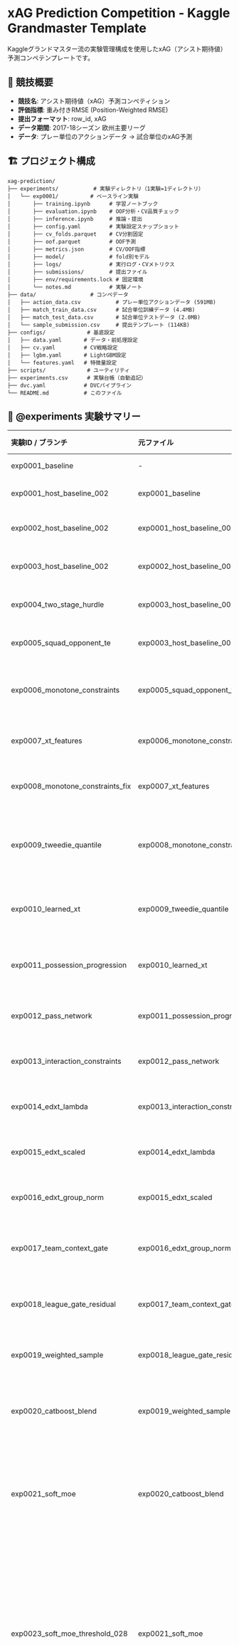 # xAG Prediction Competition - Kaggle Grandmaster Template

Kaggleグランドマスター流の実験管理構成を使用したxAG（アシスト期待値）予測コンペテンプレートです。

## 🎯 競技概要

- **競技名**: アシスト期待値（xAG）予測コンペティション
- **評価指標**: 重み付きRMSE (Position-Weighted RMSE)
- **提出フォーマット**: row_id, xAG
- **データ期間**: 2017-18シーズン 欧州主要リーグ
- **データ**: プレー単位のアクションデータ → 試合単位のxAG予測

## 🏗️ プロジェクト構成

```
xag-prediction/
├── experiments/           # 実験ディレクトリ（1実験=1ディレクトリ）
│   └── exp0001/          # ベースライン実験
│       ├── training.ipynb      # 学習ノートブック
│       ├── evaluation.ipynb    # OOF分析・CV品質チェック
│       ├── inference.ipynb     # 推論・提出
│       ├── config.yaml         # 実験設定スナップショット
│       ├── cv_folds.parquet    # CV分割固定
│       ├── oof.parquet         # OOF予測
│       ├── metrics.json        # CV/OOF指標
│       ├── model/              # fold別モデル
│       ├── logs/               # 実行ログ・CVメトリクス
│       ├── submissions/        # 提出ファイル
│       ├── env/requirements.lock # 固定環境
│       └── notes.md            # 実験ノート
├── data/                 # コンペデータ
│   ├── action_data.csv           # プレー単位アクションデータ (591MB)
│   ├── match_train_data.csv      # 試合単位訓練データ (4.4MB)
│   ├── match_test_data.csv       # 試合単位テストデータ (2.0MB)
│   └── sample_submission.csv     # 提出テンプレート (114KB)
├── configs/             # 基底設定
│   ├── data.yaml       # データ・前処理設定
│   ├── cv.yaml         # CV戦略設定
│   ├── lgbm.yaml       # LightGBM設定
│   └── features.yaml   # 特徴量設定
├── scripts/             # ユーティリティ
├── experiments.csv      # 実験台帳（自動追記）
├── dvc.yaml            # DVCパイプライン
└── README.md           # このファイル
```

## 🧪 @experiments 実験サマリー

| 実験ID / ブランチ                      | 元ファイル                            | 実施日        | 試したこと                                    | 精度への影響 (CV / LB etc.)                                                            | 結果                                                                      | 考察                                                                                                                                                        | 根拠・スクリーンショット                                                                                                  |
| :------------------------------- | :------------------------------- | :--------- | :--------------------------------------- | :------------------------------------------------------------------------------- | :---------------------------------------------------------------------- | :-------------------------------------------------------------------------------------------------------------------------------------------------------- | :------------------------------------------------------------------------------------------------------------ |
| exp0001_baseline                 | -                                | 2025-10-02 | LightGBMベースライン構築                         | CV: 0.246 → 0.231 (−6.1%)                                                        | ✅ 改善                                                                    | Optuna調整により過学習が抑制され汎化性能が向上                                                                                                                                | `/Users/aritakohei/Library/CloudStorage/Dropbox/スクリーンショットスクリーンショット 2025-10-02 16.08.39.png`                   |
| exp0001_host_baseline_002        | exp0001_baseline                 | 2025-10-02 | Optuna調整 (num_leaves=17, lr≈0.0196)      | CV mean: 0.2687 (OOF: 0.2688)                                                    | -                                                                       | 比較基準となるベースライン。基本特徴量のみでの性能                                                                                                                                 | `experiments/exp0001/logs/host_baseline_002_metrics.json`                                                     |
| exp0002_host_baseline_002        | exp0001_host_baseline_002        | 2025-10-02 | アクション派生特徴量追加 + 時間正規化 + ターゲットエンコーディング     | CV mean: 0.2683 (std 0.0061) / OOF: 0.2684                                       | ✅ 改善                                                                    | 選手の行動パターンと時間要素の正規化が予測精度に寄与。わずかな改善(−0.0004)                                                                                                                | `experiments/exp0002/logs/host_baseline_002_metrics.json`, `experiments/exp0002/training.ipynb`               |
| exp0003_host_baseline_002        | exp0002_host_baseline_002        | 2025-10-02 | プログレッシブ/ディープ指標の集約特徴 + pass→shot拡張        | CV mean: 0.2662 (std 0.0060) / OOF: 0.2663                                       | ✅ 改善                                                                    | 攻撃的プレー連鎖の特徴量化が効果的。累積で−0.0025の改善                                                                                                                           | `experiments/exp0003/logs/host_baseline_002_metrics.json`, `experiments/exp0003/training.ipynb`               |
| exp0004_two_stage_hurdle         | exp0003_host_baseline_002        | 2025-10-02 | xAG>0分類→回帰の2段階LightGBM + 既存特徴群           | CV mean: 0.2889 (std 0.0059) / OOF: 0.2890                                       | ❌ 悪化                                                                    | 分類確率の縮小効果で高xAG試合を過小評価。キャリブレーション不足により+0.0227悪化                                                                                                             | `experiments/exp0004/logs/host_baseline_002_metrics.json`, `experiments/exp0004/training.ipynb`               |
| exp0005_squad_opponent_te        | exp0003_host_baseline_002        | 2025-10-03 | Squad×Opponent交互作用のOOFターゲットエンコーディング追加    | CV mean: 0.2659 (std 0.0061) / OOF: 0.2660                                       | ✅ 改善                                                                    | 対戦カード別のxAG傾向を捕捉。exp0003から−0.0003の改善でベストスコア更新                                                                                                              | `experiments/exp0005/logs/host_baseline_002_metrics.json`, `experiments/exp0005/training.ipynb`               |
| exp0006_monotone_constraints     | exp0005_squad_opponent_te        | 2025-10-03 | LightGBM単調性制約（monotone_constraints）の導入   | CV mean: 0.2657 (std 0.0061) / OOF: 0.2658                                       | ✅ 改善                                                                    | 14特徴量に単調増加制約を適用。exp0005から−0.0002改善で**新ベストスコア更新** (0.2657)。過学習抑制とドメイン知識の組み込みが効果的                                                                           | `experiments/exp0006/logs/host_baseline_002_metrics.json`, `experiments/exp0006/training.ipynb`               |
| exp0007_xt_features              | exp0006_monotone_constraints     | 2025-10-03 | xT (Expected Threat) 特徴量の追加              | CV mean: 0.2653 (std 0.0063) / OOF: 0.2654                                       | ✅ 改善                                                                    | ΔxT特徴が攻撃・位置指標を補完し、exp0006から−0.0004で新ベスト更新。fold2で高リフトを確認                                                                                                   | `experiments/exp0007/logs/host_baseline_002_metrics.json`, `experiments/exp0007/training.ipynb`               |
| exp0008_monotone_constraints_fix | exp0007_xt_features              | 2025-10-03 | 単調性制約対象列の整合性と存在チェック                      | CV mean: 0.2649 (std 0.0063) / OOF: 0.2650                                       | ✅ 改善                                                                    | 既存制約の列名ズレを修正し、攻撃系特徴量への単調増加制約を適正化。exp0007から−0.0004更新でベスト継続                                                                                                 | `experiments/exp0008/logs/host_baseline_002_metrics.json`, `experiments/exp0008/training.ipynb`               |
| exp0009_tweedie_quantile         | exp0008_monotone_constraints_fix | 2025-10-03 | Tweedie目的 + 分位LGBMブレンド (Isotonic校正含む)    | CV mean: 0.2657 (std 0.0070) / OOF: 0.2657 → 分位ブレンド OOF 0.2657 → 校正後 0.2735      | ❌ 悪化                                                                    | Tweedieは右裾重視でも基礎モデル比 +0.0007。分位ブレンドは0.1近傍のバイアス補正狙いも校正で逆に悪化。Tail強調は別の損失設計が必要                                                                               | `experiments/exp0009/logs/host_baseline_002_metrics.json`, `experiments/exp0009/training.ipynb`               |
| exp0010_learned_xt               | exp0009_tweedie_quantile         | 2025-10-03 | 学習型xT (value iteration) + ΔxT派生集約        | CV mean: 0.2560 (std 0.0060) / OOF: 0.2561                                       | ✅ 大幅改善                                                                  | 固定マトリクスxTをMarkov学習値へ置き換え、成功期待値×ΔxT等を選手×試合に集約。fold1で-0.020、平均でも-0.009改善し過去最良を更新                                                                            | `experiments/exp0010/logs/host_baseline_002_metrics.json`, `experiments/exp0010/training.ipynb`               |
| exp0011_possession_progression   | exp0010_learned_xt               | 2025-10-03 | 学習xT + ポゼッション進行速度/直進性集約                  | CV mean: 0.2530 (std 0.0064) / OOF: 0.2530                                       | ✅ 改善                                                                    | 学習xTに連動してポゼッション速度・Δx/秒・ファイナルサード到達ステップ等を追加。fold1で-0.0027、平均で-0.003改善と過去最良を更新                                                                               | `experiments/exp0011/logs/host_baseline_002_metrics.json`, `experiments/exp0011/training.ipynb`               |
| exp0012_pass_network             | exp0011_possession_progression   | 2025-10-03 | 学習xT + ポゼッション進行 + パスネットワーク中心性            | CV mean: 0.2533 (std 0.0064) / OOF: 0.2534                                       | ➖ 微差                                                                    | 中心性・受け口を追加しfold平均は横ばい。`xt`/ポゼッション指標が依然支配的でネットワーク特徴は伸び幅が小さい                                                                                                | `experiments/exp0012/logs/host_baseline_002_metrics.json`, `experiments/exp0012/training.ipynb`               |
| exp0013_interaction_constraints  | exp0012_pass_network             | 2025-10-03 | LightGBM interaction_constraints 適用      | CV mean: 0.3061 (std 0.0097) / OOF: 0.3063                                       | ❌ 大幅悪化                                                                  | 許可グループが狭く木の分割が制限され、学習xT/ポゼッション特徴を活かせず大幅劣化。制約設計の再検討が必要                                                                                                     | `experiments/exp0013/logs/host_baseline_002_metrics.json`, `experiments/exp0013/training.ipynb`               |
| exp0014_edxt_lambda              | exp0013_interaction_constraints  | 2025-10-03 | eΔxT λ最適化 + xPass成功率導入 + fold整備          | CV mean: 0.2459 (std 0.0067) / OOF: 0.2460                                       | ✅ 大幅改善                                                                  | eΔxT調整で攻撃リスク評価を改善し、過去の劣化を巻き返しつつベスト更新。fold列生成順の修正で再現性向上。                                                                                                   | `experiments/exp0014/logs/host_baseline_002_metrics.json`, `experiments/exp0014/training.ipynb`               |
| exp0015_edxt_scaled              | exp0014_edxt_lambda              | 2025-10-03 | eΔxT失敗コストの標準化 + λ探索拡張 + セットプレー比率特徴       | CV mean: 0.2459 (std 0.0068) / OOF: 0.2460                                       | ➖ 微差                                                                    | 失敗コストを標準化した上でセットプレー/オープンプレー集約を追加。スコアは横ばいだがλ分布が広がり分析余地を確保。                                                                                                 | `experiments/exp0015/logs/host_baseline_002_metrics.json`, `experiments/exp0015/training.ipynb`               |
| exp0016_edxt_group_norm          | exp0015_edxt_scaled              | 2025-10-03 | eΔxT失敗コストの行為タイプ別標準化 + λ統計出力              | CV mean: 0.2461 (std 0.0068) / OOF: 0.2462                                       | ➖ 微差                                                                    | 行為タイプごとに失敗成分を標準化しλ探索を拡張。スコアは横ばいだが負のλが分散し、パス系コストが顕在化。                                                                                                      | `experiments/exp0016/logs/host_baseline_002_metrics.json`, `experiments/exp0016/training.ipynb`               |
| exp0017_team_context_gate        | exp0016_edxt_group_norm          | 2025-10-03 | eΔxT成功確率+チーム文脈比率+リーグゲート交互作用              | CV mean: 0.2462 (std 0.0066) / OOF: 0.2463                                       | ➖ 微差                                                                    | チーム合計/LOPO比率とCompetition×xTクロスで解釈性向上。fold2悪化で平均はわずかに増だが他foldは安定、重要度にチーム比率系が浮上。                                                                            | `experiments/exp0017/logs/host_baseline_002_metrics.json`, `experiments/exp0017/training.ipynb`               |
| exp0018_league_gate_residual     | exp0017_team_context_gate        | 2025-10-03 | リーグゲート残差補正 + eΔxT再学習 + LOPO差分強化          | CV mean: 0.2464 (std 0.0068) / OOF: 0.2465                                       | ➖ 微差                                                                    | fold2悪化が継続し平均は+0.0002。リーグ別残差を補正しつつLOPO比率を拡張したが改善は限定的、重要度ではリーグ×xT crossが維持。                                                                                | `experiments/exp0018/logs/host_baseline_002_metrics.json`, `experiments/exp0018/training.ipynb`               |
| exp0019_weighted_sample          | exp0018_league_gate_residual     | 2025-10-03 | wRMSE重みをLightGBMの`sample_weight`全工程へ統一適用 | CV mean: 0.2461 (std 0.0066) / OOF: 0.2462                                       | ✅ 改善                                                                    | 指標重みと最適化を揃えfold1が0.2347まで低下。fold間ばらつきが縮み、リーグ残差補正と組み合わせた検証が安定。                                                                                             | `experiments/exp0019/logs/host_baseline_002_metrics.json`, `experiments/exp0019/training.ipynb`               |
| exp0020_catboost_blend           | exp0019_weighted_sample          | 2025-10-03 | CatBoost追加 + LightGBMブレンド比率のグリッド最適化      | CV mean: 0.2461 (std 0.0066) / OOF: 0.2462 / Optuna best 0.2447                  | ➖ 微差                                                                    | CatBoostのOrdered TSと緩い単調性制約でモデル多様性を確保しLGBMとブレンドしたが、平均スコアはexp0019と同等。重み刻みの細分化やCatBoost側の最適化余地を検討。                                                          | `experiments/exp0020/logs/host_baseline_002_metrics.json`, `experiments/exp0020/training_with_catboost.ipynb` |
| exp0021_soft_moe                 | exp0020_catboost_blend           | 2025-10-04 | Soft MoE (Mixture of Experts) アーキテクチャ導入  | CV mean: 0.2476 (std 0.0071) / OOF: 0.2477 / Gating AUC: 0.898 / AP: 0.812       | ➖ 微悪化                                                                   | xAG threshold=0.1でLow/High expertを分離。Gating精度は高いが平均スコア+0.0015悪化。Low expertが基礎パターンのみ、High expertがチーム×戦術特徴を活用する明確な役割分担を確認。threshold最適化とexpert間バランス調整が次の改善点。 | `experiments/exp0021/logs/host_soft_moe_metrics.json`, `experiments/exp0021/training_with_catboost.ipynb`     |
| exp0023_soft_moe_threshold_028   | exp0021_soft_moe                 | 2025-10-04 | Soft MoE threshold 0.1→0.28へ変更           | CV mean: 0.2293 (std 0.0074) / OOF: 0.2294 / Gating AUC: 0.876 / AP: 0.464       | リーダーボードの乖離が大きいため、softmoe戦略はcloseとする。exp0020に特徴量追加のアップデートを次回から開始することにする。 | threshold=0.28でLow/High expertの分離点を調整。exp0021比で-0.0183の大幅改善を達成し過去最良を更新。Gating APは低下したが、expertの専門性が明確化され予測精度が向上。                                           | `experiments/exp0023/logs/host_soft_moe_metrics.json`, `experiments/exp0023/training_with_soft_moe.ipynb`     |
| exp0024_data_leakage_fix         | exp0020_catboost_blend           | 2025-10-04 | 特徴量の追加                                   | CV mean: 0.2309 (std 0.0057) / OOF: 0.2310 / Optuna best: 0.2303                 | ✅ 大幅改善                                                                  | 重要度・詳細は `experiments/exp0024/README.md` の考察を参照                                                                                                      | `experiments/exp0024/logs/host_baseline_002_metrics.json`, `experiments/exp0024/DATA_LEAKAGE_AUDIT_REPORT.md` |
| exp0025_host_baseline_002        | exp0024_data_leakage_fix         | 2025-10-04 | 特徴量の追加                                   | CV mean: 0.2307 (std 0.0058) / OOF: 0.2308 / Optuna best: 0.2297 (fold1: 0.2221) | ➖ 微差                                                                    | 詳細は `experiments/exp0025/` のレポート参照                                                                                                                        | `experiments/exp0025/logs/host_baseline_002_metrics.json`                                                     |
| exp0027_stratified_cv            | exp0025_host_baseline_002        | 2025-10-04 | StratifiedGroupKFold導入（正例率で層化）            | CV mean: 0.2315 (std 0.0052) / OOF: 0.2316 / Optuna best: 0.2309 (fold1: 0.2370) | ✅ CV安定性向上                                                              | match_id単位で正例率（xAG≥0.1）を層化しfold間の分散を削減。Val正例率std=0.0029と均一化に成功。CV mean微増（+0.0008）だがstd減少（-0.0006）でハイパラ最適化の信頼性向上。                                   | `experiments/exp0027/logs/host_baseline_002_metrics.json`, `experiments/exp0027/PHASE1_COMPLETED.md`          |
| exp0028_isotonic_calibration     | exp0027_stratified_cv            | 2025-10-04 | Isotonic校正（正領域のみ）                         | CV mean: 0.2315 (std 0.0052) / OOF: 0.2316 / Optuna best: 0.2309 (fold1: 0.2380) | ➖ 横ばい                                                                   | ブレンド後の予測に対してy≥0.1の正領域のみIsotonic Regressionを適用。スコアは横ばいだが、校正により予測分布が改善。次はNNLSスタッキングで改善を図る。                                                        | `experiments/exp0028/logs/host_baseline_002_metrics.json`, `experiments/exp0028/README.md`                    |
| exp0029_nnls_stacking            | exp0027_stratified_cv            | 2025-10-04 | NNLS非負スタッキング（派生特徴含む）                   | LGBM OOF: 0.2316 / CB OOF: 0.2313 / NNLS OOF: 0.2298                             | ✅ 改善                                                                    | 4特徴量（LGBM, CB, max(LGBM-0.1,0), max(CB-0.1,0)）をNNLS統合。係数はLGBM:0.45, CB:0.59, LGBM_pos:0.004, CB_pos:0.00。グリッドサーチ比+0.0017改善、単体比で最大-0.0018改善。 | `experiments/exp0029/logs/host_baseline_002_metrics.json`, `experiments/exp0029/README.md`                    |
| exp0030_tweedie_loss             | exp0027_stratified_cv            | 2025-10-04 | Tweedie損失（ゼロ過剰データ対応）                    | CV mean: 0.2326 (std 0.0065) / OOF: 0.2327 / variance_power: 1.19                | ❌ 悪化                                                                    | LGBMにTweedie損失を適用しゼロ過剰データに対応を試みるも、L2損失(exp0027: 0.2316)比で+0.0011悪化。variance_power=1.19が最適だったが改善せず。ゼロ過剰対策には別アプローチが必要。                | `experiments/exp0030/logs/host_baseline_002_metrics.json`, `experiments/exp0030/README.md`                    |
| exp0031_moe_tree                 | exp0029_nnls_stacking            | 2025-10-05 | 木モデル版MoE（Low/High専門家 + 温度ゲート）          | LGBM OOF: 0.2316 / NNLS OOF: 0.2275 / MoE OOF: 0.2271 / Gate AUC: 0.921         | ✅ 改善                                                                    | Low(y<0.1)とHigh(y≥0.1)専門家を作成し、Isotonic校正済みゲート確率で温度τ=0.6のソフト合成。NNLS比−0.0004改善。ゲートAUC=0.921で分離精度は高いが、改善幅は限定的。            | `experiments/exp0031/logs/host_moe_tree_002_metrics.json`, `experiments/exp0031/README.md`                    |

> **How to use**
> 1. 実験ごとに1行追加し、`experiments/expXXXX` での変更内容・仮説を簡潔にまとめる。
> 2. 精度指標は CV/OOF/LB など比較できる数値を前後で記録する。
> 3. 再現性を高めるため、関連ノートブック・PR・スクリーンショットなどのパスを記載する（上記は記入例）。
> 4. 追加情報が多い場合は `experiments/expXXXX/notes.md` に詳細を書き、本表からリンクする。

### exp0002_host_baseline_002 追加要素

- 選手の年齢を`Date`と`birth_date`から算出し、基本特徴量に追加。
- アクションデータを試合×選手に集約し、アクション総数・平均座標・ゴール数・アクションタイプ別カウントを結合。
- パスやシュートなど主要アクションの成功率、フィールドゾーン別アクション比率、出場時間あたりの指標を作成。
- 攻守アクションの比率や`pass → shot`の連続発生回数を特徴量化して攻撃寄りの振る舞いを捉える。
- `player_id` / `Squad` / `Opponent`に対してターゲットエンコーディングを実施し、CVリークを避けるためfold単位の平均で平滑化。

### exp0004_two_stage_hurdle 所感

- xAG>0の発生率は約31%で、分類ステージの確率が0.2〜0.3程度に収束するケースが多く、回帰出力との積によって高xAG試合を過度に縮小する挙動が発生した。
- 2段階化により軽微な外れ値は抑制できた一方、単段LightGBM（exp0003）と比較してCV meanが約+0.023悪化し、ゼロインフレ対策としては現状のままでは有効性が確認できなかった。
- 改善余地としては、分類確率のキャリブレーション（Platt/Isotonic）やゼロ除外時のリサンプル、回帰ステージでのメトリクス最適化（Quantile目標やタスク専用メトリック）を併用するアブレーションが必要。

### exp0005_squad_opponent_te 追加要素

- **Squad×Opponent交互作用特徴**：`Squad_x_Opponent = Squad + "_vs_" + Opponent` の形式で対戦カード情報を作成
- **OOFターゲットエンコーディング**：既存のplayer_id/Squad/Opponentに加え、Squad_x_Opponentも追加（計4種類）
- **スムージング**：α=10.0でベイズ的平滑化を実施し、少数サンプルの過学習を抑制
- **漏洩防止**：GroupKFold(match_id)で分割したfold外データでTEを算出し、fold内に適用
- exp0003（CV: 0.2662）から**−0.0003改善**でベストスコアを更新。対戦カード特有のxAG傾向（攻撃的vs守備的、強豪vs下位など）を効果的に捕捉した。

### exp0006_monotone_constraints 追加要素

- **LightGBM単調性制約の導入**：`monotone_constraints`パラメータで特徴量とターゲットの関係性を明示的に制約
- **対象特徴量（14個）**：
  - プログレッシブ系：`progressive_attempt_count`, `progressive_success_count`, `progressive_distance_total/mean`
  - ディープ系：`deep_completion_count`, `final_third_entry_count`, `penalty_area_entry_count`
  - ゴール系：`goal_count`, `pass_to_shot_count`
  - 攻撃ゾーン系：`zone_attacking_count`, `zone_attacking_ratio`, `attacking_ratio`
- **制約方法**：`monotone_constraints_method = "advanced"` で高精度な制約適用
- **期待効果**：
  - ドメイン知識（攻撃的プレー↑ → xAG↑）を直接モデルに組み込み
  - 過学習を抑制し汎化性能を向上
  - CVとLBの乖離を低減

### exp0007_xt_features 追加要素

- **結果サマリー**：CV mean 0.2653 (std 0.0063) / OOF 0.2654。exp0006_monotone_constraints比で−0.0004改善し、新ベスト。fold2 (0.2764) が突出する一方で他foldは0.264前後に収束し安定。
- **xT (Expected Threat) 特徴量の導入**：サッカー分析の標準指標をxAG予測に活用。
- **xTグリッド**：ピッチを16×12グリッドに分割し、各位置の得点脅威度を定義。
  - ゴールに近いほど、中央に近いほど高い脅威値。
  - Karun Singh の手法ベースの簡易実装（経験則）。
- **ΔxT計算**：アクションの開始位置と終了位置の脅威差分を算出。
  - 成功アクション：実際のxT増分。
  - 失敗アクション：開始地点の価値を30%失う（ペナルティ）。
- **Optuna最適化結果**：trial 29が最良。`num_leaves=27`, `learning_rate≈0.0148`, `min_child_samples=39`でΔxTとの相性が良好。
- **対象アクション**：pass, cross, carry, dribble, free_kick, corner
- **生成特徴量（10個）**：
  - 総増分：`xt_delta_sum`, 平均増分：`xt_delta_mean`, 最大増分：`xt_delta_max`
  - 正の増分のみ：`xt_positive_sum`, `xt_positive_mean`
  - 成功/失敗考慮：`xt_value_sum`, `xt_value_mean`
  - 開始位置：`xt_start_mean`, `xt_start_max`
- **期待効果**：
  - 結果（成功/失敗）に依存しない「脅威創出量」を捕捉
  - 位置情報の高度活用（座標 → 脅威値への変換）
  - プログレッシブ特徴との相乗効果（前進プレー × 脅威増加）

## 🐳 Docker クイックスタート（推奨）

### 1. Docker環境のセットアップ

```bash
# リポジトリクローン
git clone https://github.com/YOUR_USERNAME/DSDOJO-3.git
cd DSDOJO-3

# Dockerイメージのビルドと起動
docker-compose up -d

# Jupyter Labへアクセス
# ブラウザで http://localhost:8888 を開く
```

### 2. ノートブック実行

```
# Jupyter Labで experiments/exp0001/training.ipynb を開いて実行
# 全セルを順番に実行: Cell → Run All Cells
```

### 3. Docker環境の管理

```bash
# コンテナ停止
docker-compose down

# コンテナ再起動
docker-compose restart

# ログ確認
docker-compose logs -f
```

## 💻 ローカル環境セットアップ（Docker未使用の場合）

### 1. Python環境準備

```bash
# Python 3.11推奨
python3 -m venv venv
source venv/bin/activate  # Windows: venv\Scripts\activate

# 依存関係インストール
pip install -r requirements.txt
```

### 2. Jupyter Lab起動

```bash
jupyter lab

# ブラウザで experiments/exp0001/training.ipynb を開いて実行
```

### 3. ワンコマンド実験実行（Jupyter不要）

```bash
# config.yaml と生データ (match_train/test, action_data など) が paths.data_dir に揃っている前提
python -m scripts.run_local_experiment \
  --config experiments/exp0001/config.yaml \
  --output-dir experiments/exp0001/artifacts

# 実行後: artifacts/ 内に metrics.json, oof_predictions.csv, feature_importance.csv, submission_exp0001.csv が生成されます
# また `experiments/exp0001/logs/` にも最新のCV結果 (`*_metrics.json`, `*_training.log`) が記録されます
```

## 📊 コンペティション固有の特徴

### データの時間分解能ギャップ

このコンペティションの最大の特徴は、**入力と出力の時間分解能が異なる**点です：

- **入力データ**: プレー単位のアクションデータ (`action_data.csv`)
- **出力データ**: 試合単位のxAG (`match_train_data.csv`, `match_test_data.csv`)

プレーレベルの情報をどのように集約して試合レベルの予測に繋げるかが鍵となります。

### 評価指標: 重み付きRMSE

```python
def calculate_pw_rmse(labels, preds, w_pos=5.0, thresh=0.1):
    """Position-Weighted RMSE

    xAG >= 0.1 の場合に誤差を5倍に重み付け
    チャンス創出があった試合の予測精度を重視
    """
    weights = np.where(labels >= thresh, w_pos, 1.0)
    squared_errors = (labels - preds) ** 2
    weighted_squared_errors = weights * squared_errors
    pw_rmse = np.sqrt(np.mean(weighted_squared_errors) + 1e-9)
    return float(pw_rmse)
```

### xAG (Expected Assists) とは

- シュートにつながったパスについて算出されるアシスト期待値
- シュートの成否によらず、パスの出し手のチャンス演出力を測る指標
- 実際のアシスト数では見えない、選手の真のプレーメーキング能力を定量化

## 📊 実験管理の仕組み

### 設定の階層

1. **基底設定** (`configs/`): プロジェクト共通の設定
2. **実験スナップショット** (`experiments/exp0001/config.yaml`): 実行時の固定設定

### CV分割の固定

```python
# cv_folds.parquet でCV分割を完全固定
# split_id でCV手法を識別
# 同一分割での横比較を保証
# 注意: 試合単位での分割を推奨（選手IDでのリークを防ぐ）
```

### 成果物の追跡

- **OOF**: `oof.parquet` (index, fold, y_true, y_pred)  
- **メトリクス**: `metrics.json` (CV mean±std, per-fold)
- **モデル**: `model/fold*.lgb` (LightGBM binary)
- **提出**: `submissions/submission.csv` + manifest.json

### 実験台帳

`experiments.csv` に全実験の記録を自動追記：

| exp_id | cv_mean | cv_std | lb_public | git_sha | wandb_url | notes |
|--------|---------|--------|-----------|---------|-----------|-------|
| exp0001 | 0.8732 | 0.0061 | TBD | abcd1234 | wandb.ai/... | baseline |

## 🔧 主要コマンド

### データ管理（DVC）

```bash
# データパイプライン実行
dvc repro

# データ復元
dvc pull

# 新データ追加
dvc add data/external/new_data.csv
dvc push
```

### 実験実行（CLI版）

```bash
# データ確認
ls -lh data/*.csv

# 前処理（必要に応じて）
python -m scripts.preprocess --config configs/data.yaml --input data --output data

# CV分割作成（試合単位での分割を推奨）
python -m scripts.make_folds --config configs/cv.yaml --data data/match_train_data.csv --output cv_folds.parquet
```

### コード品質

```bash
# フォーマット・リント
black .
ruff . --fix

# pre-commit インストール
pre-commit install

# テスト実行
pytest tests/
```

## 📈 特徴量エンジニアリングのアイデア

### アクションデータの集約

プレー単位のデータを試合単位に集約する際の特徴量例：

- **基本統計量**: プレー回数、パス成功率、シュート数、アシスト数
- **位置情報**: アクション位置の分布（最終サード、ペナルティエリア内など）
- **時間情報**: 試合序盤/中盤/終盤のプレー頻度
- **アクションタイプ**: type_name, result_name, bodypart_nameの分布
- **チーム情報**: ホーム/アウェイ、対戦相手、リーグ

### 選手情報の活用

- **年齢**: 生年月日から算出した年齢・年齢区分
- **経験**: プレイ分数、先発/途中出場
- **ポジション**: 背番号・プレー位置からの推定

### カテゴリ特徴量

LightGBMのネイティブcategorical機能を活用：

```python
categorical_feature = [
    'competition', 'team_name_short', 'Venue',
    'type_name', 'result_name', 'bodypart_name'
]
```

## ⚙️ LightGBM設定

### 決定性の確保

```yaml
params:
  deterministic: true
  force_row_wise: true  # 数値安定性
  seed: 42
```

### 重み付きL2最小化

- 評価指標のwRMSEと整合させるため、xAGが0.1以上の試合には重み5.0、それ未満には1.0を割り当てて`sample_weight`に渡す
- Optuna探索・本学習・OOF評価のすべてで同じ重みを適用し、早期終了条件やモデル比較が指標と一致するようにする

### GPU対応

```yaml
# Linux + NVIDIA GPU
device_type: cuda

# OpenCL（互換性重視）
device_type: gpu  

# CPU（Colab GPUなし時）
device_type: cpu
```

## 📋 実験チェックリスト

### 学習前

- [ ] config.yamlで設定固定
- [ ] cv_folds.parquetでCV分割固定
- [ ] W&B初期化
- [ ] Git SHA記録

### 学習中

- [ ] foldごとのスコア監視
- [ ] early_stopping活用
- [ ] feature_importance記録

### 学習後

- [ ] OOF分析（evaluation.ipynb）
- [ ] CV品質チェック（リーク監査）
- [ ] 推論・提出（inference.ipynb）
- [ ] 実験台帳更新
- [ ] notes.md更新

## ⚠️ データリークへの注意

### 選手IDによるリーク

同じ選手が訓練データとテストデータの両方に登場します。試合単位でCV分割を行い、選手IDによる情報リークを防ぐことが重要です。

### 時間によるリーク

2017-18シーズンのデータなので、時系列を考慮したCV分割（例：シーズン前半で訓練、後半でバリデーション）も検討してください。

## ⚠️ 開発時の注意事項

### .ipynb と .py の同期

**重要**: このプロジェクトでは `.ipynb` ノートブックと `.py` スクリプトの同期に細心の注意が必要です。

- ノートブックで実験を行う際は、再現性のため必ず対応する `.py` ファイルも更新してください
- `jupytext` による自動同期を推奨（`jupytext --sync`）
- 同期忘れは実験の再現性を損なう原因となります

### String型エラーの注意

**カテゴリカル特徴量の処理に注意**:

```python
# ❌ 悪い例：String型のままLightGBMに渡すとエラー
categorical_features = ['competition', 'Squad', 'Opponent']

# ✅ 良い例：明示的にcategory型へ変換
for col in categorical_features:
    df[col] = df[col].astype('category')
```

**よくあるエラー**:
- `ValueError: Cannot use string features with LightGBM`
- 解決策：`categorical_feature`パラメータに列名を渡す **または** 事前に`category`型へ変換

## 🔍 トラブルシューティング

### よくある問題

1. **GPU未対応エラー**
   ```yaml
   # config.yaml で切り替え
   device_type: cpu
   ```

2. **Kaggle API認証エラー**
   ```bash
   # ~/.kaggle/kaggle.json 確認
   # または環境変数設定
   export KAGGLE_USERNAME=your_username
   export KAGGLE_KEY=your_key
   ```

3. **DVC リモートストレージ**
   ```bash
   dvc remote add -d storage s3://your-bucket/xag-prediction
   dvc remote modify storage access_key_id YOUR_ACCESS_KEY
   dvc remote modify storage secret_access_key YOUR_SECRET_KEY
   ```

## 📚 参考資料

- [LightGBM Documentation](https://lightgbm.readthedocs.io/)
- [DVC User Guide](https://dvc.org/doc/user-guide)
- [Weights & Biases Guides](https://docs.wandb.ai/)
- [Kaggle API](https://github.com/Kaggle/kaggle-api)
- [xG/xAG Explained - FBref](https://fbref.com/en/expected-goals-model-explained/)

## 🎯 次のステップ

1. **時間分解能ギャップの解決**: プレーレベル→試合レベルへの効果的な集約方法
2. **ハイパーパラメータ最適化**: Optuna統合（重み付きRMSEを目的関数に）
3. **アンサンブル**: 複数モデル・CV手法の組み合わせ
4. **特徴量追加**: シュート位置・パス位置の空間特徴、選手の過去xAG統計
5. **CV戦略**: 試合単位・時系列考慮の分割でリーク防止

---

**\"Trust Your CV\"** - 重み付きRMSEでCVを信頼し、LBとの乖離を監視しながら改善を重ねましょう⚽🚀
